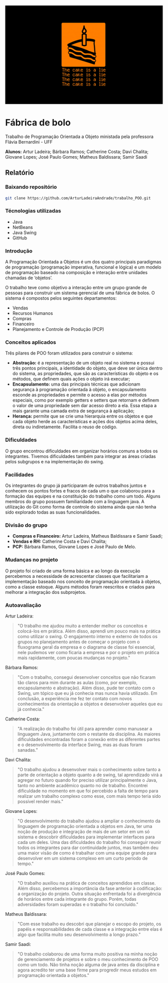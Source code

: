 ![Bolo :3](bolo.jpeg)

# Fábrica de bolo
Trabalho de Programação Orientada a Objeto ministada pela professora Flávia Bernardini - UFF

**Alunos:** Artur Ladeira; Bárbara Ramos; Catherine Costa; Davi Chalita; Giovane Lopes; José Paulo Gomes; Matheus Baldissara; Samir Saadi

## Relatório

### Baixando repositório
```bash
git clone https://github.com/ArturLadeiraAndrade/trabalho_POO.git
```

### Técnologias utilizadas

- Java
- NetBeans
- Java Swing
- GitHub

### Introdução

A Programação Orientada a Objetos é um dos quatro principais paradigmas de programação (programação imperativa, funcional e lógica) e um modelo de programação baseado na composição e interação entre unidades chamadas de ‘objetos’.

O trabalho teve como objetivo a interação entre um grupo grande de pessoas para construir um sistema gerencial de uma fábrica de bolos. O sistema é compostos pelos seguintes departamentos:
- Vendas
- Recursos Humanos
- Compras
- Financeiro
- Planejamento e Controle de Produção (PCP)

### Conceitos aplicados

Três pilares de POO foram utilizados para construir o sistema:
- **Abstração:** é a representação de um objeto real no sistema e possui três pontos principais, a identidade do objeto, que deve ser única dentro do sistema, as propriedades, que são as características do objeto e os métodos, que definem quais ações o objeto irá executar;
- **Encapsulamento:** uma das principais técnicas que adicionam segurança à programação orientada à objeto, o encapsulamento esconde as propriedades e permite o acesso a elas por métodos especiais, como por exemplo getters e setters que retornam e definem o valor de uma propriedade sem dar acesso direto a ela. Essa etapa a mais garante uma camada extra de segurança à aplicação;
- **Herança:** permite que se crie uma hierarquia entre os objetos e que cada objeto herde as características e ações dos objetos acima deles, direta ou indiretamente. Facilita o reuso de código.

### Dificuldades

O grupo encontrou dificuldades em organizar horários comuns a todos os integrantes. Tivemos dificuldades também para integrar as áreas criadas pelos subgrupos e na implementação do swing.

### Facilidades

Os integrantes do grupo já participaram de outros trabalhos juntos e conhecem os pontos fortes e fracos de cada um o que colaborou para a formação das equipes e na constituição do trabalho como um todo. Alguns membros do grupo possuem familiaridade com a linguagem java. A utilização do Git como forma de controle do sistema ainda que não tenha sido explorado todas as suas funcionalidades.

### Divisão do grupo
- **Compras e Financeiro:** Artur Ladeira, Matheus Baldissara e Samir Saadi;
- **Vendas e RH:** Catherine Costa e Davi Chalita;
- **PCP:** Bárbara Ramos, Giovane Lopes e José Paulo de Melo.

### Mudanças no projeto

O projeto foi criado de uma forma básica e ao longo da execução percebemos a necessidade de acrescentar classes que facilitariam a implementação baseado nos conceito de programação orientada à objetos, como a classe estoque. Alguns métodos foram reescritos e criados para melhorar a integração dos subprojetos.

### Autoavaliação

Artur Ladeira:
> "O trabalho me ajudou muito a entender melhor os conceitos e colocá-los em prática. Além disso, aprendi um pouco mais na prática como utilizar o swing. O engajamento interno e externo de todos os grupos no planejamento antes de começar o projeto com o fluxograma geral da empresa e o diagrama de classe foi essencial, nele pudemos ver como ficaria a empresa e por o projeto em prática mais rapidamente, com poucas mudanças no projeto."

Bárbara Ramos:
> "Com o trabalho, consegui desenvolver conceitos que não ficaram tão claros para mim durante as aulas (como, por exemplo, encapsulamento e abstração). Além disso, pude ter contato com o Swing, um tópico que eu já conhecia mas nunca havia utilizado. Em conclusão, a experiência me fez ter contato com novos conhecimentos da orientação a objetos e desenvolver aqueles que eu já conhecia."

Catherine Costa:
> "A realização do trabalho foi útil para aprender como manusear a linguagem Java, juntamente com o restante da disciplina. As maiores dificuldades encontradas foram a conexão entre as diferentes partes e o desenvolvimento da interface Swing, mas as duas foram sanadas."

Davi Chalita:
> "O trabalho ajudou a desenvolver mais o conhecimento sobre tanto a parte de orientação a objeto quanto a de swing, tal aprendizado virá a agregar no futuro quando for preciso utilizar principalmente o Java, tanto no ambiente acadêmico quanto no de trabalho. Encontrei dificuldade no momento em que foi percebido a falta de tempo para realizar um trabalho complexo como esse, com mais tempo teria sido possível render mais."

Giovane Lopes:
> "O desenvolvimento do trabalho ajudou a ampliar o conhecimento da linguagem de programação orientada a objetos em Java, ter uma noção de produção e integração de mais de um setor em um só sistema e descobrir dificuldades para implementar interfaces para cada um deles. Uma das dificuldades do trabalho foi conseguir reunir todos os integrantes para dar continuidade juntos, mas também deu uma maior visão de como é trabalhar com uma equipe grande para desenvolver em um sistema complexo em um curto período de tempo."

José Paulo Gomes:
> "O trabalho auxiliou na prática de conceitos aprendidos em classe. Além disso, percebemos a importância da fase anterior à codificação: a organização do projeto. Outra situação enfrentada foi a divergência de horários entre cada integrante do grupo. Porém, todas adversidades foram superadas e o trabalho foi concluído."

Matheus Baldissara:
> "Com esse trabalho eu descobri que planejar o escopo do projeto, os papéis e responsabilidades de cada classe e a integração entre elas é algo que facilita muito seu desenvolvimento a longo prazo."

Samir Saadi:
> "O trabalho colaborou de uma forma muito positiva na minha noção de gerenciamento de projetos e sobre o meu conhecimento de POO como um todo. Não tinha noção alguma de java antes da disciplina e agora acredito ter uma base firme para progredir meus estudos em programação orientada a objetos."
